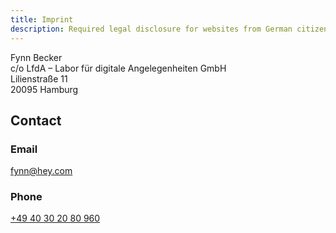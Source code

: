 ```yaml
---
title: Imprint
description: Required legal disclosure for websites from German citizens.
---
```


Fynn Becker  
c/o LfdA – Labor für digitale Angelegenheiten GmbH  
Lilienstraße 11  
20095 Hamburg

## Contact

### Email

[fynn@hey.com](mailto:fynn@hey.com)

### Phone

[+49 40 30 20 80 960](tel:+4940302080960)
